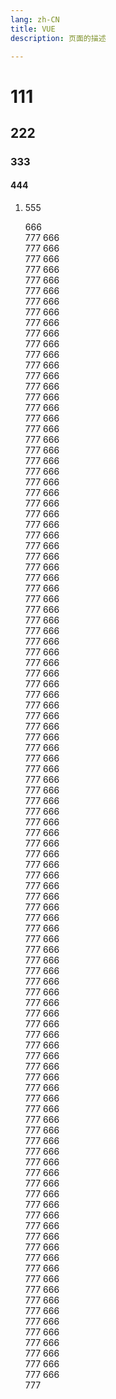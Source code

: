 ```yaml
---
lang: zh-CN
title: VUE
description: 页面的描述

---
```




#  111
##  222
###  333
####  444
1.  555

    666
    <br/>
    777
    666
    <br/>
    777 666
    <br/>
    777 666
    <br/>
    777 666
    <br/>
    777 666
    <br/>
    777 666
    <br/>
    777 666
    <br/>
    777 666
    <br/>
    777 666
    <br/>
    777 666
    <br/>
    777 666
    <br/>
    777 666
    <br/>
    777 666
    <br/>
    777 666
    <br/>
    777 666
    <br/>
    777 666
    <br/>
    777 666
    <br/>
    777 666
    <br/>
    777 666
    <br/>
    777 666
    <br/>
    777 666
    <br/>
    777 666
    <br/>
    777 666
    <br/>
    777 666
    <br/>
    777 666
    <br/>
    777 666
    <br/>
    777 666
    <br/>
    777 666
    <br/>
    777 666
    <br/>
    777 666
    <br/>
    777 666
    <br/>
    777 666
    <br/>
    777 666
    <br/>
    777 666
    <br/>
    777 666
    <br/>
    777 666
    <br/>
    777 666
    <br/>
    777 666
    <br/>
    777 666
    <br/>
    777 666
    <br/>
    777 666
    <br/>
    777 666
    <br/>
    777 666
    <br/>
    777 666
    <br/>
    777 666
    <br/>
    777 666
    <br/>
    777 666
    <br/>
    777 666
    <br/>
    777 666
    <br/>
    777 666
    <br/>
    777 666
    <br/>
    777 666
    <br/>
    777 666
    <br/>
    777 666
    <br/>
    777 666
    <br/>
    777 666
    <br/>
    777 666
    <br/>
    777 666
    <br/>
    777 666
    <br/>
    777 666
    <br/>
    777 666
    <br/>
    777 666
    <br/>
    777 666
    <br/>
    777 666
    <br/>
    777 666
    <br/>
    777 666
    <br/>
    777 666
    <br/>
    777 666
    <br/>
    777 666
    <br/>
    777 666
    <br/>
    777 666
    <br/>
    777 666
    <br/>
    777 666
    <br/>
    777 666
    <br/>
    777 666
    <br/>
    777 666
    <br/>
    777 666
    <br/>
    777 666
    <br/>
    777 666
    <br/>
    777 666
    <br/>
    777 666
    <br/>
    777 666
    <br/>
    777 666
    <br/>
    777 666
    <br/>
    777 666
    <br/>
    777 666
    <br/>
    777 666
    <br/>
    777 666
    <br/>
    777 666
    <br/>
    777 666
    <br/>
    777 666
    <br/>
    777 666
    <br/>
    777 666
    <br/>
    777 666
    <br/>
    777 666
    <br/>
    777 666
    <br/>
    777 666
    <br/>
    777 666
    <br/>
    777 666
    <br/>
    777 666
    <br/>
    777 666
    <br/>
    777 666
    <br/>
    777 666
    <br/>
    777 666
    <br/>
    777 666
    <br/>
    777 666
    <br/>
    777 666
    <br/>
    777 666
    <br/>
    777